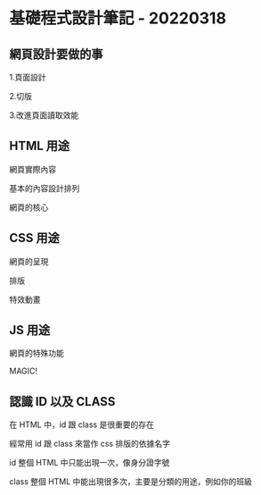 # 基礎程式設計筆記 - 20220318

## 網頁設計要做的事

1.頁面設計

2.切版

3.改進頁面讀取效能

## HTML 用途

網頁實際內容

基本的內容設計排列

網頁的核心

## CSS 用途

網頁的呈現

排版

特效動畫

## JS 用途

網頁的特殊功能

MAGIC!

## 認識 ID 以及 CLASS

在 HTML 中，id 跟 class 是很重要的存在

經常用 id 跟 class 來當作 css 排版的依據名字

id 整個 HTML 中只能出現一次，像身分證字號

class 整個 HTML 中能出現很多次，主要是分類的用途，例如你的班級
